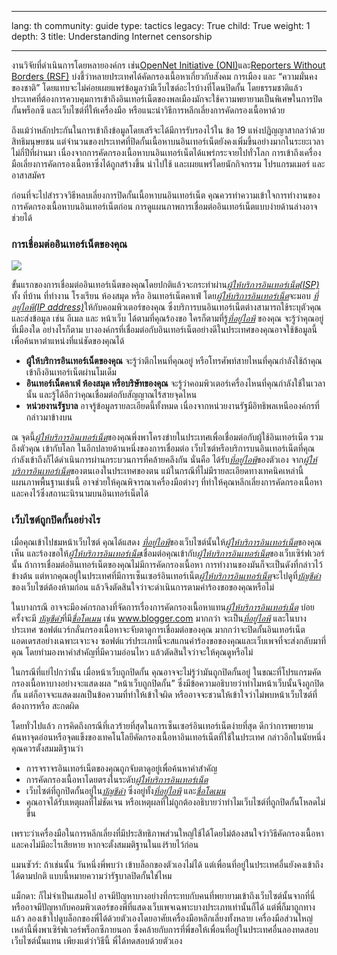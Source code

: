 

---

lang: th
community: guide
type: tactics
legacy: True
child: True
weight: 1
depth: 3
title: Understanding Internet censorship

---

งานวิจัยที่ดำเนินการโดยหลายองค์กร เช่น[OpenNet Initiative (ONI)](http://opennet.net/)และ[Reporters Without Borders (RSF)](http://www.rsf.org/)
บ่งชี้ว่าหลายประเทศได้คัดกรองเนื้อหาเกี่ยวกับสังคม การเมือง และ “ความมั่นคงของชาติ” โดยแทบจะไม่ค่อยเผยแพร่ข้อมูลว่ามีเว็บไซต์อะไรบ้างที่โดนปิดกั้น โดยธรรมชาติแล้ว ประเทศที่ต้องการควบคุมการเข้าถึงอินเทอร์เน็ตของพลเมืองมักจะใช้ความพยายามเป็นพิเศษในการปิดกั้นพร็อกซี และเว็บไซต์ที่ให้เครื่องมือ หรือแนะนำวิธีการหลีกเลี่ยงการคัดกรองเนื้อหาด้วย 

ถึงแม้ว่าหลักประกันในการเข้าถึงข้อมูลโดยเสรีจะได้มีการรับรองไว้ใน ข้อ 19 แห่งปฏิญญาสากลว่าด้วยสิทธิมนุษยชน แต่จำนวนของประเทศที่ปิดกั้นเนื้อหาบนอินเทอร์เน็ตยังคงเพิ่มขึ้นอย่างมากในระยะเวลาไม่กี่ปีที่ผ่านมา เนื่องจากการคัดกรองเนื้อหาบนอินเทอร์เน็ตได้แพร่กระจายไปทั่วโลก การเข้าถึงเครื่องมือเลี่ยงการคัดกรองเนื้อหาซึ่งได้ถูกสร้างขึ้น นำไปใช้ และเผยแพร่โดยนักกิจกรรม โปรแกรมเมอร์ และอาสาสมัคร 

ก่อนที่จะไปสำรวจวิธีหลบเลี่ยงการปิดกั้นเนื้อหาบนอินเทอร์เน็ต คุณควรทำความเข้าใจการทำงานของการคัดกรองเนื้อหาบนอินเทอร์เน็ตก่อน การดูแผนภาพการเชื่อมต่ออินเทอร์เน็ตแบบง่ายด้านล่างอาจช่วยได้  

### การเชื่อมต่ออินเทอร์เน็ตของคุณ  ###

![](/sites/securitybkp.ngoinabox.org/security/files/img/1-en.png)

ขั้นแรกของการเชื่อมต่ออินเทอร์เน็ตของคุณโดยปกติแล้วจะกระทำผ่าน[*ผู้ให้บริการอินเทอร์เน็ต(ISP)*](/th/glossary#ISP)  ทั้ง ที่บ้าน ที่ทำงาน โรงเรียน ห้องสมุด หรือ อินเทอร์เน็ตคาเฟ่ โดย[*ผู้ให้บริการอินเทอร์เน็ต*](/th/glossary#ISP)จะมอบ [*ที่อยู่ไอพี(IP address)*](/th/glossary#IP_address)ให้กับคอมพิวเตอร์ของคุณ ซึ่งบริการบนอินเทอร์เน็ตต่างสามารถใช้ระบุตัวคุณและส่งข้อมูล เช่น อีเมล และ หน้าเว็บ ได้ตามที่คุณร้องขอ ใครก็ตามที่รู้[*ที่อยู่ไอพี*](/th/glossary#IP_address) ของคุณ จะรู้ว่าคุณอยู่ที่เมืองใด อย่างไรก็ตาม บางองค์กรที่เชื่อมต่อกับอินเทอร์เน็ตอย่างดีในประเทศของคุณอาจใช้ข้อมูลนี้เพื่อค้นหาตำแหน่งที่แน่ชัดของคุณได้


- **ผู้ให้บริการอินเทอร์เน็ตของคุณ** จะรู้ว่าตึกไหนที่คุณอยู่ หรือโทรศัพท์สายไหนที่คุณกำลังใช้ถ้าคุณเข้าถึงอินเทอร์เน็ตผ่านโมเด็ม
- **อินเทอร์เน็ตคาเฟ่ ห้องสมุด หรือบริษัทของคุณ** จะรู้ว่าคอมพิวเตอร์เครื่องไหนที่คุณกำลังใช้ในเวลานั้น และรู้ได้อีกว่าคุณเชื่อมต่อกับสัญญาณไร้สายจุดไหน
- **หน่วยงานรัฐบาล** อาจรู้ข้อมูลรายละเอียดนี้ทั้งหมด เนื่องจากหน่วยงานรัฐมีอิทธิพลเหนือองค์กรที่กล่าวมาข้างบน
	
ณ จุดนี้[*ผู้ให้บริการอินเทอร์เน็ต*](/th/glossary#ISP)ของคุณพึ่งพาโครงข่ายในประเทศเพื่อเชื่อมต่อกับผู้ใช้อินเทอร์เน็ต รวมถึงตัวคุณ เข้ากับโลก ในอีกปลายด้านหนึ่งของการเชื่อมต่อ เว็บไซต์หรือบริการบนอินเทอร์เน็ตที่คุณกำลังเข้าถึงก็ได้ดำเนินการผ่านกระบวนการที่คล้ายคลึงกัน นั่นคือ ได้รับ[*ที่อยู่ไอพี*](/th/glossary#IP_address)ของตัวเอง จาก[*ผู้ให้บริการอินเทอร์เน็ต*](/th/glossary#ISP)ของตนเองในประเทศของตน แม้ในกรณีที่ไม่มีรายละเอียดทางเทคนิคเหล่านี้ แผนภาพพื้นฐานเช่นนี้ อาจช่วยให้คุณพิจารณาเครื่องมือต่างๆ ที่ทำให้คุณหลีกเลี่ยงการคัดกรองเนื้อหาและคงไว้ซึ่งสถานะนิรนามบนอินเทอร์เน็ตได้

### เว็บไซต์ถูกปิดกั้นอย่างไร  ###

เมื่อคุณเข้าไปชมหน้าเว็บไซต์ คุณได้แสดง [*ที่อยู่ไอพี*](/th/glossary#IP_address)ของเว็บไซต์นั้นให้[*ผู้ให้บริการอินเทอร์เน็ต*](/th/glossary#ISP)ของคุณเห็น และร้องขอให้[*ผู้ให้บริการอินเทอร์เน็ต*](/th/glossary#ISP)เชื่อมต่อคุณเข้ากับ[*ผู้ให้บริการอินเทอร์เน็ต*](/th/glossary#ISP)ของเว็บเซิร์ฟเวอร์นั้น ถ้าการเชื่อมต่ออินเทอร์เน็ตของคุณไม่มีการคัดกรองเนื้อหา การทำงานของมันก็จะเป็นดังที่กล่าวไว้ข้างต้น แต่หากคุณอยู่ในประเทศที่มีการเซ็นเซอร์อินเทอร์เน็ต[*ผู้ให้บริการอินเทอร์เน็ต*](/th/glossary#ISP)จะไปดูที่[*บัญชีดำ*](/th/glossary#Blacklist)ของเว็บไซต์ต้องห้ามก่อน แล้วจึงตัดสินใจว่าจะดำเนินการตามคำร้องขอของคุณหรือไม่

ในบางกรณี อาจจะมีองค์กรกลางที่จัดการเรื่องการคัดกรองเนื้อหาแทน[*ผู้ให้บริการอินเทอร์เน็ต*](/th/glossary#ISP) บ่อยครั้งจะมี [*บัญชีดำ*](/th/glossary#Blacklist)ที่มี[*ชื่อโดเมน*](/en/glossary#Domain_names) เช่น www.blogger.com มากกว่า จะเป็น[*ที่อยู่ไอพี*](/th/glossary#IP_address) และในบางประเทศ ซอฟต์แวร์กลั่นกรองเนื้อหาจะจับตาดูการเชื่อมต่อของคุณ มากกว่าจะปิดกั้นอินเทอร์เน็ตแอดเดรสอย่างเฉพาะเจาะจง ซอฟต์แวร์ประเภทนี้จะสแกนคำร้องขอของคุณและเว็บเพจที่จะส่งกลับมาที่คุณ โดยทำมองหาคำสำคัญที่มีความอ่อนไหว แล้วตัดสินใจว่าจะให้คุณดูหรือไม่

ในกรณีที่แย่ไปกว่านั้น เมื่อหน้าเว็บถูกปิดกั้น คุณอาจจะไม่รู้ว่ามันถูกปิดกั้นอยู่ ในขณะที่โปรแกรมคัดกรองเนื้อหาบางอย่างจะแสดงผล “หน้าเว็บถูกปิดกั้น” ซึ่งมีข้อความอธิบายว่าทำไมหน้าเว็บนั้นจึงถูกปิดกั้น แต่ก็อาจจะแสดงผลเป็นข้อความที่ทำให้เข้าใจผิด หรืออาจจะชวนให้เข้าใจว่าไม่พบหน้าเว็บไซต์ที่ต้องการหรือ สะกดผิด 

โดยทั่วไปแล้ว การคิดถึงกรณีที่เลวร้ายที่สุดในการเซ็นเซอร์อินเทอร์เน็ตง่ายที่สุด ดีกว่าการพยายามค้นหาจุดอ่อนหรือจุดแข็งของเทคโนโลยีคัดกรองเนื้อหาอินเทอร์เน็ตที่ใช้ในประเทศ กล่าวอีกในนัยหนึ่ง คุณควรตั้งสมมติฐานว่า

- การจราจรอินเทอร์เน็ตของคุณถูกจับตาดูอยู่เพื่อค้นหาคำสำคัญ 
- การคัดกรองเนื้อหาโดยตรงในระดับ[*ผู้ให้บริการอินเทอร์เน็ต*](/th/glossary#ISP)
- เว็บไซต์ที่ถูกปิดกั้นอยู่ใน[*บัญชีดำ*](/th/glossary#Blacklist) ซึ่งอยู่ทั้ง[*ที่อยู่ไอพี*](/th/glossary#IP_address) และ[*ชื่อโดเมน*](/th/glossary#Domain_name)
- คุณอาจได้รับเหตุผลที่ไม่ชัดเจน หรือเหตุผลที่ไม่ถูกต้องอธิบายว่าทำไมเว็บไซต์ที่ถูกปิดกั้นโหลดไม่ขึ้น 
	
เพราะว่าเครื่องมือในการหลีกเลี่ยงที่มีประสิทธิภาพส่วนใหญ่ใช้ได้โดยไม่ต้องสนใจว่าวิธีคัดกรองเนื้อหา และคงไม่มีอะไรเสียหาย หากจะตั้งสมมติฐานในแง่ร้ายไว้ก่อน 

<div class="background" markdown="1">
แมนซัวร์: ถ้าเช่นนั้น วันหนึ่งพี่พบว่า เข้าบล็อกของตัวเองไม่ได้ แต่เพื่อนที่อยู่ในประเทศอื่นยังคงเข้าถึงได้ตามปกติ แบบนี้หมายความว่ารัฐบาลปิดกั้นใช่ไหม

แม็กดา: ก็ไม่จำเป็นเสมอไป อาจมีปัญหาบางอย่างที่กระทบกับคนที่พยายามเข้าถึงเว็บไซต์นั้นจากที่นี่ หรืออาจมีปัญหากับคอมพิวเตอร์ของพี่ที่แสดงเว็บเพจเฉพาะบางประเภทเท่านั้นก็ได้ แต่พี่ก็มาถูกทางแล้ว ลองเข้าไปดูบล็อกของพี่ได้ด้วยตัวเองโดยอาศัยเครื่องมือหลีกเลี่ยงทั้งหลาย เครื่องมือส่วนใหญ่เหล่านี้พึ่งพาเซิร์ฟเวอร์พร็อกซีภายนอก ซึ่งคล้ายกับการที่พี่ขอให้เพื่อนที่อยู่ในประเทศอื่นลองทดสอบเว็บไซต์นั้นแทน  เพียงแต่ว่าวิธีนี้ พี่ได้ทดสอบด้วยตัวเอง 
</div>


